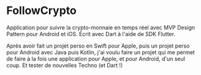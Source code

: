 # FollowCrypto

Application pour suivre la crypto-monnaie en temps réel avec MVP Design Pattern pour Android et iOS. Écrit avec Dart à l'aide de SDK Flutter.

Après avoir fait un projet perso en Swift pour Apple, puis un projet perso pour Android avec Java puis Kotlin,
j'ai voulu faire un projet qui me permet de faire à la fois une application pour Apple, et pour Android, 
d'un seul coup. Et tester de nouvelles Techno (et Dart !)
